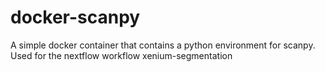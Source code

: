 # docker-scanpy

A simple docker container that contains a python environment for scanpy.  
Used for the nextflow workflow xenium-segmentation